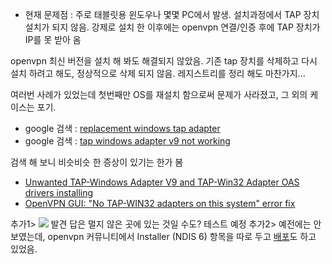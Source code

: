 
* 현재 문제점 : 주로 태블릿용 윈도우나 몇몇 PC에서 발생. 설치과정에서 TAP 장치 설치가 되지 않음. 강제로 설치 한 이후에는 openvpn 연결/인증 후에 TAP 장치가 IP를 못 받아 옴

openvpn 최신 버전을 설치 해 봐도 해결되지 않았음. 기존 tap 장치를 삭제하고 다시 설치 하려고 해도, 정상적으로 삭제 되지 않음. 레지스트리를 정리 해도 마찬가지... 

여러번 사례가 있었는데 첫번째만 OS를 재설치 함으로써 문제가 사라졌고, 그 외의 케이스는 포기. 

* google 검색 : <a href="![](https://www.google.co.kr/webhp?sourceid=chrome-instant&ion=1&espv=2&ie=UTF-8)#newwindow=1&q=replacement%20windows%20tap%20adapter">replacement windows tap adapter</a>
* google 검색 : <a href="![](https://www.google.co.kr/search?newwindow=1&espv=2&biw=1680&bih=955&q=tap+windows+adapter+v9+not+working&revid=1218439268&sa=X&ei=-0AeVfbgAePRmAW3loLoDg&sqi=2&ved=0CIYBENUCKAI)">tap windows adapter v9 not working</a>

검색 해 보니 비슷비슷 한 증상이 있기는 한가 봄 

* <a href="![](https://social.technet.microsoft.com/Forums/en-US/e0653755-531d-45a6-8221-46e552328d8d/unwanted-tapwindows-adapter-v9-and-tapwin32-adapter-oas-drivers-installing?forum=w8itpronetworkingHope)">Unwanted TAP-Windows Adapter V9 and TAP-Win32 Adapter OAS drivers installing</a>
* <a href="![](http://support.vpnsecure.me/articles/frequently-asked-questions/openvpn-gui-no-tap-win32-adapters-on-this-system-error-fix)">OpenVPN GUI: "No TAP-WIN32 adapters on this system" error fix</a>

추가1> ![](https://github.com/OpenVPN/tap-windows6) 발견 답은 멀지 않은 곳에 있는 것일 수도? 테스트 예정 
추가2> 예전에는 안 보였는데, openvpn 커뮤니티에서 Installer (NDIS 6) 항목을 따로 두고 <a href="![](http://openvpn.net/index.php/open-source/downloads.html)">배포</a>도 하고 있었음. 